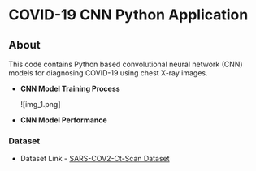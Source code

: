 # COVID-19 CNN Python Application

## About
This code contains Python based convolutional neural network (CNN) models for diagnosing COVID-19 using chest X-ray images.

- **CNN Model Training Process**
  
  ![img_1.png]

- **CNN Model Performance**
 
### Dataset
- Dataset Link - [SARS-COV2-Ct-Scan Dataset](https://www.kaggle.com/plameneduardo/sarscov2-ctscan-dataset)

